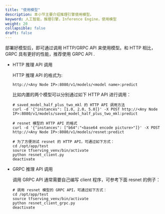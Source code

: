 ```yaml
---
title: "使用模型"
description: 本小节主要介绍推理引擎使用模型。 
keyword: 人工智能，推理引擎，Inference Engine，使用模型
weight: 20
collapsible: false
draft: false
---
```


部署好模型后，即可通过调用 HTTP/GRPC API 来使用模型。和 HTTP 相比，GRPC 具有更好的性能，推荐使用 GRPC API .

- HTTP 推理 API 调用

  HTTP 推理 API 的格式为: 

  ```http://<Any Node IP>:8080/v1/models/<model name>:predict```

  比如内置的两个模型可以分别通过如下 HTTP API 进行调用：

  ```shell
  # saved_model_half_plus_two_mkl 的 HTTP API 调用方法
  curl -d '{"instances": [1.0, 2.0, 5.0]}' -X POST http://<Any Node IP>:8080/v1/models/saved_model_half_plus_two_mkl:predict
  
  # resnet 模型的 HTTP API 的格式
  curl -d '{"instances": ["b64":"<base64 encode picture>"]}' -X POST http://<Any Node IP>:8080/v1/models/resnet:predict 
  
  # 为了方便测试 resnet 的 HTTP API，可通过如下方式：
  cd /opt/app/test
  source tfserving_venv/bin/activate
  python resnet_client.py
  deactivate
  ```

- GRPC 推理 API 调用

  调用 GRPC API 通常需要自己编写 client 程序，可参考下面 resnet 的例子：

  ```shell
  # 调用 resnet 模型的 GRPC API，可通过如下方式：
  cd /opt/app/test
  source tfserving_venv/bin/activate
  python resnet_client_grpc.py
  deactivate
  ```


